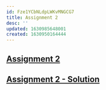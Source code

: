 ```yaml
---
id: Fze1YCbNLdpLWKvMNGCG7
title: Assignment 2
desc: ''
updated: 1630985648001
created: 1630950164444
---
```

## [Assignment 2](/assets/Assignment_2_ENR305_Sensors_instruments_and_Experimentation.pdf)

## [Assignment 2 - Solution](/assets/AU1940065_AU1940175_AU1940017.pdf)

